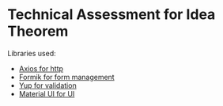# Technical Assessment for Idea Theorem

Libraries used:

- [Axios for http](https://axios-http.com/docs/intro)
- [Formik for form management](https://formik.org/docs/overview)
- [Yup for validation](https://github.com/jquense/yup)
- [Material UI for UI](https://mui.com/material-ui/)
